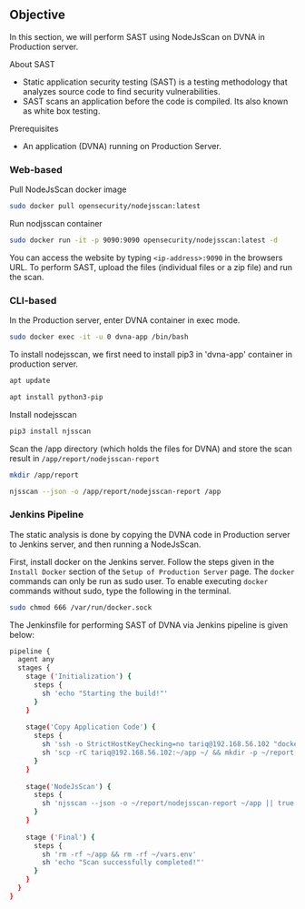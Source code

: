 ## Objective

In this section, we will perform SAST using NodeJsScan on DVNA in Production server.

About SAST

-   Static application security testing (SAST) is a testing methodology that analyzes source code to find security vulnerabilities.
-   SAST scans an application before the code is compiled. Its also known as white box testing.

Prerequisites

-   An application (DVNA) running on Production Server.

### Web-based

Pull NodeJsScan docker image

```bash
sudo docker pull opensecurity/nodejsscan:latest
```
    
Run nodjsscan container

```bash
sudo docker run -it -p 9090:9090 opensecurity/nodejsscan:latest -d
```
    
You can access the website by typing `<ip-address>:9090` in the browsers URL. To perform SAST, upload the files (individual files or a zip file) and run the scan.

### CLI-based

In the Production server, enter DVNA container in exec mode.

```bash
sudo docker exec -it -u 0 dvna-app /bin/bash
```

To install nodejsscan, we first need to install pip3 in 'dvna-app' container in production server.

```bash
apt update

apt install python3-pip
```

Install nodejsscan

```bash
pip3 install njsscan
```

Scan the /app directory (which holds the files for DVNA) and store the scan result in `/app/report/nodejsscan-report`

```bash
mkdir /app/report

njsscan --json -o /app/report/nodejsscan-report /app
```


### Jenkins Pipeline

The static analysis is done by copying the DVNA code in Production server to Jenkins server, and then running a NodeJsScan.

First, install docker on the Jenkins server. Follow the steps given in the `Install Docker` section of the `Setup of Production Server` page. The `docker` commands can only be run as sudo user. To enable executing `docker` commands without sudo, type the following in the terminal.

```bash
sudo chmod 666 /var/run/docker.sock
```

The Jenkinsfile for performing SAST of DVNA via Jenkins pipeline is given below:

```bash
pipeline {
  agent any
  stages {
    stage ('Initialization') {
      steps {
        sh 'echo "Starting the build!"'
      }
    }
    
    stage('Copy Application Code') {
      steps {
        sh 'ssh -o StrictHostKeyChecking=no tariq@192.168.56.102 "docker cp dvna-app:/app/ ~/"'
        sh 'scp -rC tariq@192.168.56.102:~/app ~/ && mkdir -p ~/report'
      }
    }
    
    stage('NodeJsScan') {
      steps {
        sh 'njsscan --json -o ~/report/nodejsscan-report ~/app || true'
      }
    }
    
    stage ('Final') {
      steps {
        sh 'rm -rf ~/app && rm -rf ~/vars.env'
        sh 'echo "Scan successfully completed!"'
      }
    }
  }
}
```
